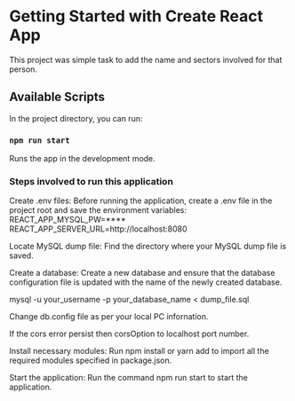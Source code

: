 # Getting Started with Create React App

This project was simple task to add the name and sectors involved for that person.

## Available Scripts

In the project directory, you can run:

### `npm run start`

Runs the app in the development mode.

### Steps involved to run this application

Create .env files: Before running the application, create a .env file in the project root and save the environment variables:
REACT_APP_MYSQL_PW=****
REACT_APP_SERVER_URL=http://localhost:8080

Locate MySQL dump file: Find the directory where your MySQL dump file is saved.

Create a database: Create a new database and ensure that the database configuration file is updated with the name of the newly created database.

mysql -u your_username -p your_database_name < dump_file.sql

Change db.config file as per your local PC infornation.

If the cors error persist then corsOption to localhost port number.

Install necessary modules: Run npm install or yarn add to import all the required modules specified in package.json.

Start the application: Run the command npm run start to start the application.
